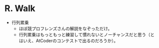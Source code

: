 # R. Walk

- 行列累乗
  - ほぼ競プロフレンズさんの解説をなぞっただけ。
  - 行列累乗はもっともっと練習して慣れないとノーチャンスだと思う（とはいえ、AtCoderのコンテストで出るのだろうか）。
